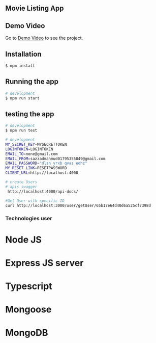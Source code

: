 ## Movie Listing App

## Demo Video

Go to [Demo Video](https://1drv.ms/v/s!AmnyZ6A8HpjagYJmGuHBzsy89ZJrYw?e=vFdvwV) to see the project.
## Installation

```bash
$ npm install
```

## Running the app

```bash
# development
$ npm run start

```

## testing the app

```bash
# development
$ npm run test

```

```bash
# development
MY_SECRET_KEY=MYSECRETTOKEN
LOGINTOKEN=LOGINTOKEN
EMAIL_TO=none@gmail.com
EMAIL_FROM=sazzadmahmud01795355849@gmail.com
EMAIL_PASSWORD="dlsn yrxb qvas eohz"
MY_RESET_LINK=RESETPASSWORD
CLIENT_URL=http://localhost:4000
```

```bash
# create Users
# apis swagger
 http://localhost:4000/api-docs/

#Get User with specific ID
curl http://localhost:3000/user/getUser/65b17e64d40d6a525cf7398d
```

### Technologies user
# Node JS
# Express JS server
# Typescript
# Mongoose
# MongoDB

